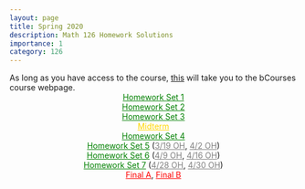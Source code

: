 ```yaml
---
layout: page
title: Spring 2020
description: Math 126 Homework Solutions
importance: 1
category: 126
---
```

<html>
<style>
	td {
      text-align: center;
    }
</style>
<body>
As long as you have access to the course, <a href="https://bcourses.berkeley.edu/courses/1488849">this</a> will take you to the bCourses course webpage.

<center><a href="{{ site.url }}/assets/teaching/126s20/H1.pdf" style="color:green">Homework Set 1</a></center>
<center><a href="{{ site.url }}/assets/teaching/126s20/H2.pdf" style="color:green">Homework Set 2</a></center>
<center><a href="{{ site.url }}/assets/teaching/126s20/H3.pdf" style="color:green">Homework Set 3</a></center>
<center><a href="{{ site.url }}/assets/teaching/126s20/Mid.pdf" style="color:gold">Midterm</a></center>
<center><a href="{{ site.url }}/assets/teaching/126s20/H4.pdf" style="color:green">Homework Set 4</a></center>
<center><a href="{{ site.url }}/assets/teaching/126s20/H5.pdf" style="color:green">Homework Set 5</a> (<a href="{{ site.url }}/assets/teaching/126s20/OH(200319).pdf" style="color:gray">3/19 OH</a>, <a href="{{ site.url }}/assets/teaching/126s20/OH(200402).pdf" style="color:gray">4/2 OH</a>)</center>
<center><a href="{{ site.url }}/assets/teaching/126s20/H6.pdf" style="color:green">Homework Set 6</a> (<a href="{{ site.url }}/assets/teaching/126s20/OH(200409).pdf" style="color:gray">4/9 OH</a>, <a href="{{ site.url }}/assets/teaching/126s20/OH(200416).pdf" style="color:gray">4/16 OH</a>)</center>
<center><a href="{{ site.url }}/assets/teaching/126s20/H7.pdf" style="color:green">Homework Set 7</a> (<a href="{{ site.url }}/assets/teaching/126s20/OH(200428).pdf" style="color:gray">4/28 OH</a>, <a href="{{ site.url }}/assets/teaching/126s20/OH(200430).pdf" style="color:gray">4/30 OH</a>)</center>
<center><a href="{{ site.url }}/assets/teaching/126s20/Finala.pdf" style="color:red">Final A</a>, <a href="{{ site.url }}/assets/teaching/126s20/Finalb.pdf" style="color:red">Final B</a></center>

</body>

</html>
